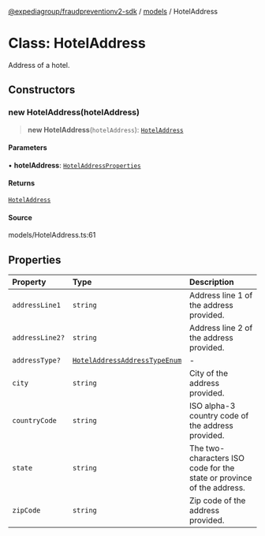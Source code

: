 [@expediagroup/fraudpreventionv2-sdk](../../index.md) / [models](../index.md) / HotelAddress

# Class: HotelAddress

Address of a hotel.

## Constructors

### new HotelAddress(hotelAddress)

> **new HotelAddress**(`hotelAddress`): [`HotelAddress`](HotelAddress.md)

#### Parameters

• **hotelAddress**: [`HotelAddressProperties`](../interfaces/HotelAddressProperties.md)

#### Returns

[`HotelAddress`](HotelAddress.md)

#### Source

models/HotelAddress.ts:61

## Properties

| Property | Type | Description |
| :------ | :------ | :------ |
| `addressLine1` | `string` | Address line 1 of the address provided. |
| `addressLine2?` | `string` | Address line 2 of the address provided. |
| `addressType?` | [`HotelAddressAddressTypeEnum`](../type-aliases/HotelAddressAddressTypeEnum.md) | - |
| `city` | `string` | City of the address provided. |
| `countryCode` | `string` | ISO alpha-3 country code of the address provided. |
| `state` | `string` | The two-characters ISO code for the state or province of the address. |
| `zipCode` | `string` | Zip code of the address provided. |
